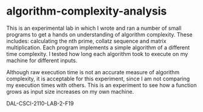 # algorithm-complexity-analysis

This is an experimental lab in which I wrote and ran a number of small programs to get a hands on understanding of algorithm complexity. These includes: calculating the nth prime, collatz sequence and matrix multiplication. Each program implements a simple algorithm of a different time complexity. I tested how long each algorithm took to execute on my machine for different inputs. 

Although raw execution time is not an accurate measure of algorithm complexity, it is acceptable for this experiment, since I am not comparing my execution times with others. This is an experiment to see how a function grows as input size increases on my own machine.

DAL-CSCI-2110-LAB-2-F19

